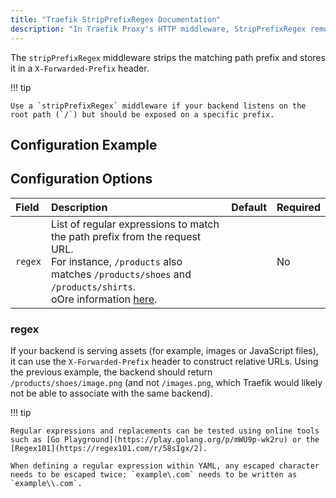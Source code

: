 ```yaml
---
title: "Traefik StripPrefixRegex Documentation"
description: "In Traefik Proxy's HTTP middleware, StripPrefixRegex removes prefixes from paths before forwarding requests, using regex. Read the technical documentation."
---
```


The `stripPrefixRegex` middleware strips the matching path prefix and stores it in a `X-Forwarded-Prefix` header.

!!! tip

    Use a `stripPrefixRegex` middleware if your backend listens on the root path (`/`) but should be exposed on a specific prefix.

## Configuration Example

## Configuration Options

| Field                        | Description                                                                                                                                                                                                | Default | Required |
|:-----------------------------|:-----------------------------------------------------------------------------------------------------------------------------------------------------------------------------------------------------------|:--------|:---------|
| `regex` | List of regular expressions to match the path prefix from the request URL.<br /> For instance, `/products` also matches `/products/shoes` and `/products/shirts`.<br />oOre information [here](#regex). | | No |

### regex

If your backend is serving assets (for example, images or JavaScript files), it can use the `X-Forwarded-Prefix` header to construct relative URLs.
Using the previous example, the backend should return `/products/shoes/image.png` (and not `/images.png`, which Traefik would likely not be able to associate with the same backend).

!!! tip

    Regular expressions and replacements can be tested using online tools such as [Go Playground](https://play.golang.org/p/mWU9p-wk2ru) or the [Regex101](https://regex101.com/r/58sIgx/2).

    When defining a regular expression within YAML, any escaped character needs to be escaped twice: `example\.com` needs to be written as `example\\.com`.
